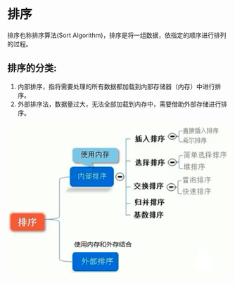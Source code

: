 # 排序
排序也称排序算法(Sort Algorithm)，排序是将一组数据，依指定的顺序进行排列的过程。

## 排序的分类:
1. 内部排序，指将需要处理的所有数据都加载到内部存储器（内存）中进行排序。
2. 外部排序法，数据量过大，无法全部加载到内存中，需要借助外部存储进行排序。

![sequence](./img/sequence.png) 